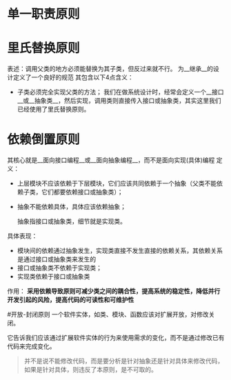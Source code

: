 # 单一职责原则

# 里氏替换原则
表述：调用父类的地方必须能替换为其子类，但反过来就不行。
为__继承__的设计定义了一个良好的规范
其包含以下4点含义：

* 子类必须完全实现父类的方法；
   我们在做系统设计时，经常会定义一个__接口__或__抽象类__，然后实现，调用类则直接传入接口或抽象类，其实这里我们已经使用了里氏替换原则。

# 依赖倒置原则
其核心就是__面向接口编程__或__面向抽象编程__，而不是面向实现(具体)编程
定义： 
* 上层模块不应该依赖于下层模块，它们应该共同依赖于一个抽象（父类不能依赖子类，它们都要依赖接口或抽象类）；
* 抽象不能依赖具体，具体应该依赖抽象；

	抽象指接口或抽象类，细节就是实现类。

具体表现： 
* 模块间的依赖通过抽象发生，实现类直接不发生直接的依赖关系，其依赖关系是通过接口或抽象类来发生的
* 接口或抽象类不依赖于实现类；
* 实现类依赖于接口或抽象类

作用：
__采用依赖导致原则可减少类之间的耦合性，提高系统的稳定性，降低并行开发引起的风险，提高代码的可读性和可维护性__

#开放-封闭原则
一个软件实体，如类、模块、函数应该对扩展开放，对修改关闭。

它告诉我们应该通过扩展软件实体的行为来使用需求的变化，而不是通过修改已有代码来完成变化。
> 并不是说不能修改代码，而是要分析是针对抽象还是针对具体来修改代码，如果是针对具体，则违反了本原则，是不可取的。